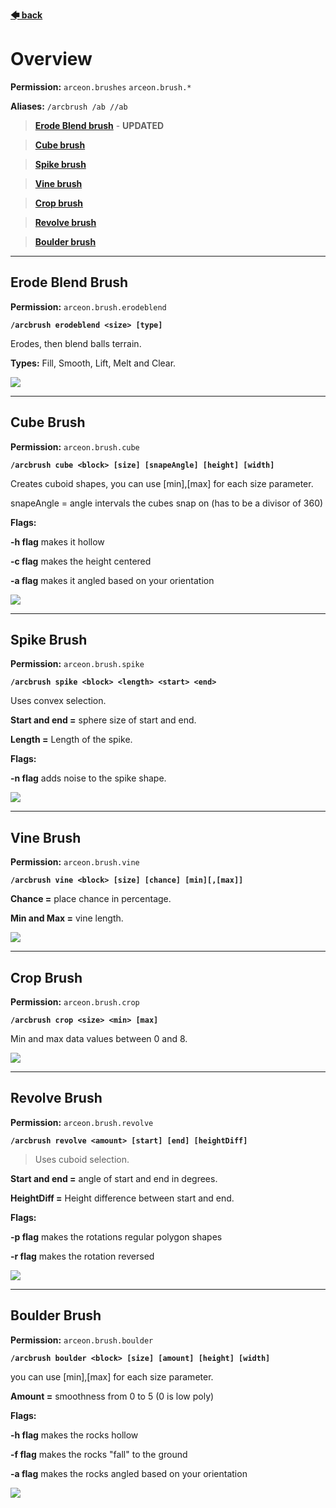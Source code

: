 **[🡄 back](https://github.com/Brennian/Arceon-1.14/wiki)**

# **Overview**

**Permission:** `arceon.brushes` `arceon.brush.*`

**Aliases:** `/arcbrush /ab //ab`

> **[Erode Blend brush](https://github.com/Brennian/Arceon-1.14/wiki/Brushes#erode-blend-brush)** - **UPDATED**

> **[Cube brush](https://github.com/Brennian/Arceon-1.14/wiki/Brushes#cube-brush)**

> **[Spike brush](https://github.com/Brennian/Arceon-1.14/wiki/Brushes#spike-brush)**

> **[Vine brush](https://github.com/Brennian/Arceon-1.14/wiki/Brushes#vine-brush)**

> **[Crop brush](https://github.com/Brennian/Arceon-1.14/wiki/Brushes#crop-brush)**

> **[Revolve brush](https://github.com/Brennian/Arceon-1.14/wiki/Brushes#revolve-brush)**

> **[Boulder brush](https://github.com/Brennian/Arceon-1.14/wiki/Brushes#boulder-brush)**

***

## **Erode Blend Brush**

**Permission:** `arceon.brush.erodeblend`

**`/arcbrush erodeblend <size> [type]`**

Erodes, then blend balls terrain.

**Types:** Fill, Smooth, Lift, Melt and Clear.

![](https://i.imgur.com/WDsoRdv.png)

***

## **Cube Brush**

**Permission:** `arceon.brush.cube`

**`/arcbrush cube <block> [size] [snapeAngle] [height] [width]`**

Creates cuboid shapes, 
you can use [min],[max] for each size parameter.

snapeAngle = angle intervals the cubes snap on (has to be a divisor of 360)

**Flags:**

 **-h flag** makes it hollow

 **-c flag** makes the height centered

 **-a flag** makes it angled based on your orientation

![](https://i.imgur.com/m0UJ7vg.png)

***

## **Spike Brush**

**Permission:** `arceon.brush.spike`

**`/arcbrush spike <block> <length> <start> <end>`**

Uses convex selection.

**Start and end =** sphere size of start and end.

**Length =** Length of the spike.

**Flags:**

 **-n flag** adds noise to the spike shape.

![](https://i.imgur.com/pqDwXI8.png)

***

## **Vine Brush**

**Permission:** `arceon.brush.vine`

**`/arcbrush vine <block> [size] [chance] [min][,[max]]`**

**Chance =** place chance in percentage.

**Min and Max =** vine length.

![](https://i.imgur.com/xauPaMp.png)

***

## **Crop Brush**

**Permission:** `arceon.brush.crop`

**`/arcbrush crop <size> <min> [max]`**

Min and max data values between 0 and 8.

![](https://i.imgur.com/H6KioDR.png)

***

## **Revolve Brush**

**Permission:** `arceon.brush.revolve`

**`/arcbrush revolve <amount> [start] [end] [heightDiff]`**
> Uses cuboid selection.

**Start and end =** angle of start and end in degrees.

**HeightDiff =** Height difference between start and end.

**Flags:**

 **-p flag** makes the rotations regular polygon shapes

 **-r flag** makes the rotation reversed

![](https://i.imgur.com/RTONfY0.png)

***

## **Boulder Brush**

**Permission:** `arceon.brush.boulder`

**`/arcbrush boulder <block> [size] [amount] [height] [width]`**

you can use [min],[max] for each size parameter.

**Amount =** smoothness from 0 to 5 (0 is low poly)

**Flags:**

 **-h flag** makes the rocks hollow

 **-f flag** makes the rocks "fall" to the ground

 **-a flag** makes the rocks angled based on your orientation

![](https://i.imgur.com/zlV9EY4.png)
